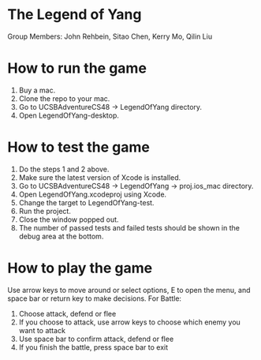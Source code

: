 # The Legend of Yang
Group Members: John Rehbein, Sitao Chen, Kerry Mo, Qilin Liu

# How to run the game
1. Buy a mac.
2. Clone the repo to your mac.
3. Go to UCSBAdventureCS48 -> LegendOfYang directory.
4. Open LegendOfYang-desktop.

# How to test the game
1. Do the steps 1 and 2 above.
2. Make sure the latest version of Xcode is installed.
3. Go to UCSBAdventureCS48 -> LegendOfYang -> proj.ios_mac directory.
4. Open LegendOfYang.xcodeproj using Xcode.
5. Change the target to LegendOfYang-test.
6. Run the project.
7. Close the window popped out.
8. The number of passed tests and failed tests should be shown in the debug area at the bottom.

# How to play the game
Use arrow keys to move around or select options, E to open the menu, and space bar or return key to make decisions.
For Battle:
1. Choose attack, defend or flee
2. If you choose to attack, use arrow keys to choose which enemy you want to attack
3. Use space bar to confirm attack, defend or flee
4. If you finish the battle, press space bar to exit
